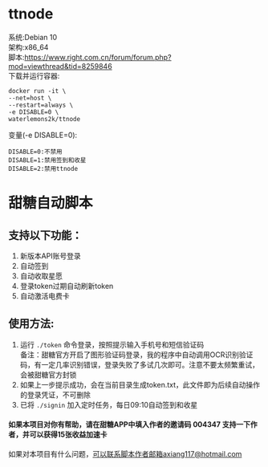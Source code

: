 # ttnode
系统:Debian 10  
架构:x86_64  
脚本:https://www.right.com.cn/forum/forum.php?mod=viewthread&tid=8259846  
下载并运行容器:
```
docker run -it \
--net=host \
--restart=always \
-e DISABLE=0 \
waterlemons2k/ttnode
```
变量(-e DISABLE=0):
```
DISABLE=0:不禁用
DISABLE=1:禁用签到和收星
DISABLE=2:禁用ttnode
```
# 甜糖自动脚本
## 支持以下功能：
1. 新版本API账号登录
2. 自动签到
3. 自动收取星愿
4. 登录token过期自动刷新token
5. 自动激活电费卡
## 使用方法:
1. 运行 `./token` 命令登录，按照提示输入手机号和短信验证码  
备注：甜糖官方开启了图形验证码登录，我的程序中自动调用OCR识别验证码，有一定几率识别错误，登录失败了多试几次即可。注意不要太频繁重试，会被甜糖官方封锁
2. 如果上一步提示成功，会在当前目录生成token.txt，此文件即为后续自动操作的登录凭证，不可删除
3. 已将 `./signin` 加入定时任务，每日09:10自动签到和收星

#### 如果本项目对你有帮助，请在甜糖APP中填入作者的邀请码 004347 支持一下作者，并可以获得15张收益加速卡

如果对本项目有什么问题，可以联系脚本作者邮箱axiang117@hotmail.com
